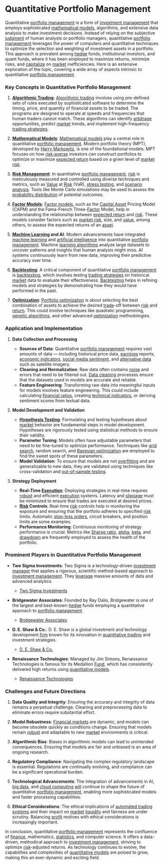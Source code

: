 # Quantitative Portfolio Management

Quantitative [portfolio management](../p/portfolio_management.md) is a form of [investment management](../i/investment_management.md) that employs sophisticated [mathematical models](../m/mathematical_models_in_trading.md), algorithms, and extensive data analysis to make investment decisions. Instead of relying on the subjective [judgment](../j/judgment.md) of human analysts or portfolio managers, quantitative [portfolio management](../p/portfolio_management.md) leverages the power of computers and quantitative techniques to optimize the selection and weighting of investment assets in a portfolio. This approach is prevalent among [hedge](../h/hedge.md) funds, institutional investors, and quant funds, where it has been employed to maximize returns, minimize risks, and [capitalize](../c/capitalize.md) on [market](../m/market.md) inefficiencies. Here is an extensive exploration of the topic, covering a wide array of aspects intrinsic to quantitative [portfolio management](../p/portfolio_management.md). 

### Key Concepts in Quantitative Portfolio Management

1. **[Algorithmic Trading](../a/algorithmic_trading.md)**: [Algorithmic trading](../a/algorithmic_trading.md) involves using pre-defined sets of rules executed by sophisticated software to determine the timing, price, and quantity of financial assets to be traded. The programs are designed to operate at speeds and frequencies that human traders cannot match. These algorithms can identify [arbitrage](../a/arbitrage.md) opportunities, predict [market](../m/market.md) trends, and implement high-frequency [trading strategies](../t/trading_strategies.md).

2. **[Mathematical Models](../m/mathematical_models_in_trading.md)**: [Mathematical models](../m/mathematical_models_in_trading.md) play a central role in quantitative [portfolio management](../p/portfolio_management.md). Modern portfolio theory (MPT), developed by [Harry Markowitz](../h/harry_markowitz.md), is one of the foundational models. MPT focuses on how [risk-averse](../r/risk-averse.md) investors can construct portfolios to optimize or maximize [expected return](../e/expected_return.md) based on a given level of [market risk](../m/market_risk.md).

3. **[Risk Management](../r/risk_management.md)**: In quantitative [portfolio management](../p/portfolio_management.md), [risk](../r/risk.md) is meticulously measured and controlled using diverse techniques and metrics, such as [Value](../v/value.md) at [Risk](../r/risk.md) (VaR), [stress testing](../s/stress_testing_in_trading.md), and [scenario analysis](../s/scenario_analysis.md). Tools like Monte Carlo simulations may be used to assess the [probability distribution](../p/probability_distribution.md) of potential outcomes.

4. **[Factor Models](../f/factor_models.md)**: [Factor models](../f/factor_models.md), such as the [Capital Asset](../c/capital_asset.md) Pricing Model (CAPM) and the Fama-French Three-[Factor](../f/factor.md) Model, help in understanding the relationship between [expected return](../e/expected_return.md) and [risk](../r/risk.md). These models consider factors such as [market risk](../m/market_risk.md), size, and [value](../v/value.md), among others, to assess the expected returns of an [asset](../a/asset.md).

5. **[Machine Learning](../m/machine_learning.md) and AI**: Modern advancements have integrated [machine learning](../m/machine_learning.md) and [artificial intelligence](../a/artificial_intelligence_in_trading.md) into quantitative [portfolio management](../p/portfolio_management.md). Machine [learning algorithms](../l/learning_algorithms_in_trading.md) analyze large datasets to uncover patterns and insights that human analysis might miss. AI systems continuously learn from new data, improving their predictive accuracy over time.

6. **[Backtesting](../b/backtesting.md)**: A critical component of quantitative [portfolio management](../p/portfolio_management.md) is [backtesting](../b/backtesting.md), which involves testing [trading strategies](../t/trading_strategies.md) on historical [market](../m/market.md) data to evaluate their effectiveness. [Backtesting](../b/backtesting.md) helps in refining models and strategies by demonstrating how they would have performed in the past.

7. **[Optimization](../o/optimization.md)**: [Portfolio optimization](../p/portfolio_optimization.md) is about selecting the best combination of assets to achieve the desired [trade](../t/trade.md)-off between [risk](../r/risk.md) and [return](../r/return.md). This could involve techniques like quadratic programming, [genetic algorithms](../g/genetic_algorithms_in_trading.md), and other advanced [optimization](../o/optimization.md) methodologies.

### Application and Implementation

1. **Data Collection and Processing**
   - **Sources of Data**: Quantitative [portfolio management](../p/portfolio_management.md) requires vast amounts of data — including historical price data, [earnings](../e/earnings.md) reports, [economic indicators](../e/economic_indicators.md), [social media sentiment](../s/social_media_sentiment.md), and [alternative data](../a/alternative_data.md) such as satellite imagery. 
   - **Cleaning and Normalization**: Raw data often contains [noise](../n/noise.md) and errors that need to be filtered out. [Data cleaning](../d/data_cleaning.md) processes ensure that the datasets used in models are accurate and reliable.
   - **Feature Engineering**: Transforming raw data into meaningful inputs for models involves feature engineering. This could include calculating [financial ratios](../f/financial_ratios.md), creating [technical indicators](../t/technical_indicators.md), or deriving sentiment scores from textual data.

2. **Model Development and Validation**
   - **[Hypothesis Testing](../h/hypothesis_testing.md)**: Formulating and testing hypotheses about [market](../m/market.md) behavior are fundamental steps in model development. Hypotheses are rigorously tested using statistical methods to ensure their validity.
   - **Parameter Tuning**: Models often have adjustable parameters that need to be fine-tuned to optimize performance. Techniques like [grid search](../g/grid_search_in_trading.md), random search, and [Bayesian optimization](../b/bayesian_optimization.md) are employed to find the sweet spots of these parameters.
   - **Model Validation**: To ensure that models are not [overfitting](../o/overfitting.md) and are generalizable to new data, they are validated using techniques like cross-validation and [out-of-sample testing](../o/out-of-sample_testing.md).

3. **Strategy Deployment**
   - **Real-Time [Execution](../e/execution.md)**: Deploying strategies in real-time requires [robust](../r/robust.md) and efficient [execution](../e/execution.md) systems. Latency and [slippage](../s/slippage.md) must be minimized to ensure that trades are executed at desired prices.
   - **[Risk](../r/risk.md) Controls**: Real-time [risk](../r/risk.md) controls help in monitoring the exposure and ensuring that the portfolio adheres to specified [risk](../r/risk.md) limits. Automatic [stop-loss orders](../s/stop-loss_orders.md), circuit breakers, and position limits are some examples.
   - **Performance Monitoring**: Continuous monitoring of strategy performance is crucial. Metrics like [Sharpe ratio](../s/sharpe_ratio.md), [alpha](../a/alpha.md), [beta](../b/beta.md), and [drawdown](../d/drawdown.md) are frequently employed to assess the health of the portfolio.

### Prominent Players in Quantitative Portfolio Management

- **Two Sigma Investments**: Two Sigma is a technology-driven [investment manager](../i/investment_manager.md) that applies a rigorous, scientific method-based approach to [investment management](../i/investment_management.md). They [leverage](../l/leverage.md) massive amounts of data and advanced analytics.
  - [Two Sigma Investments](https://www.twosigma.com/)

- **Bridgewater Associates**: Founded by Ray Dalio, Bridgewater is one of the largest and best-known [hedge](../h/hedge.md) funds employing a quantitative approach to [portfolio management](../p/portfolio_management.md).
  - [Bridgewater Associates](https://www.bridgewater.com/)

- **D. E. Shaw & Co.**: D. E. Shaw is a global investment and technology development [firm](../f/firm.md) known for its innovation in [quantitative trading](../q/quantitative_trading.md) and investment strategies.
  - [D. E. Shaw & Co.](https://www.deshaw.com/)

- **Renaissance Technologies**: Managed by Jim Simons, Renaissance Technologies is famous for its Medallion [Fund](../f/fund.md), which has consistently delivered high returns using [quantitative models](../q/quantitative_models.md).
  - [Renaissance Technologies](https://www.rentec.com/)

### Challenges and Future Directions

1. **Data Quality and Integrity**: Ensuring the accuracy and integrity of data remains a perpetual challenge. Cleaning and preprocessing data to eliminate errors require substantial effort.
  
2. **Model Robustness**: [Financial markets](../f/financial_market.md) are dynamic, and models can become obsolete quickly as conditions change. Ensuring that models remain [robust](../r/robust.md) and adaptable to new [market](../m/market.md) environments is critical.

3. **Algorithmic Bias**: Biases in algorithmic models can lead to unintended consequences. Ensuring that models are fair and unbiased is an area of ongoing research.

4. **Regulatory Compliance**: Navigating the complex regulatory landscape is essential. Regulations are continually evolving, and compliance can be a significant operational burden.

5. **Technological Advancements**: The integration of advancements in AI, [big data](../b/big_data_in_trading.md), and [cloud computing](../c/cloud_computing_in_trading.md) [will](../w/will.md) continue to shape the future of quantitative [portfolio management](../p/portfolio_management.md), enabling more sophisticated models and faster processing capabilities.

6. **Ethical Considerations**: The ethical implications of [automated trading systems](../a/automated_trading_systems.md) and their impact on [market](../m/market.md) [liquidity](../l/liquidity.md) and fairness are under scrutiny. Balancing [profit](../p/profit.md) motives with ethical considerations is increasingly important.

In conclusion, quantitative [portfolio management](../p/portfolio_management.md) represents the confluence of [finance](../f/finance.md), mathematics, [statistics](../s/statistics.md), and computer science. It offers a data-driven, methodical approach to [investment management](../i/investment_management.md), striving to optimize [risk](../r/risk.md)-adjusted returns. As technology continues to evolve, the capabilities and complexities of [quantitative models](../q/quantitative_models.md) are poised to grow, making this an ever-dynamic and exciting field.